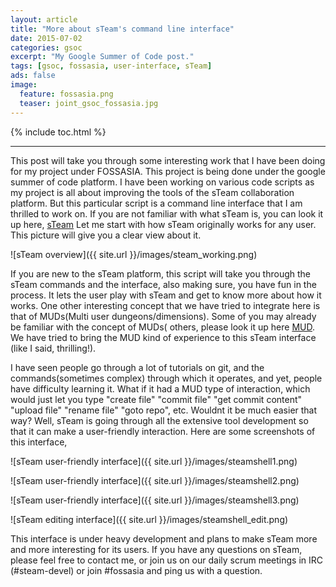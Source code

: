 ```yaml
---
layout: article
title: "More about sTeam's command line interface"
date: 2015-07-02
categories: gsoc
excerpt: "My Google Summer of Code post."
tags: [gsoc, fossasia, user-interface, sTeam]
ads: false
image:
  feature: fossasia.png
  teaser: joint_gsoc_fossasia.jpg
---
```

{% include toc.html %}

---

This post will take you through some interesting work that I have been doing for my project under FOSSASIA. This project is being done under the google summer of code platform. I have been working on various code scripts as my project is all about improving the tools of the sTeam collaboration platform. But this particular script is a command line interface that I am thrilled to work on. 
If you are not familiar with what sTeam is, you can look it up here, [sTeam](http://societyserver.org/Topics/sTeam/)
Let me start with how sTeam originally works for any user. This picture will give you a clear view about it.

![sTeam overview]({{ site.url }}/images/steam_working.png)

If you are new to the sTeam platform, this script will take you through the sTeam commands and the interface, also making sure, you have fun in the process. It lets the user play with sTeam and get to know more about how it works. One other interesting concept that we have tried to integrate here is that of MUDs(Multi user dungeons/dimensions). Some of you may already be familiar with the concept of MUDs( others, please look it up here [MUD](https://en.wikipedia.org/wiki/MUD). We have tried to bring the MUD kind of experience to this sTeam interface (like I said, thrilling!).

I have seen people go through a lot of tutorials on git, and the commands(sometimes complex) through which it operates, and yet, people have difficulty learning it. What if it had a MUD type of interaction, which would just let you type "create file" "commit file" "get commit content" "upload file" "rename file" "goto repo", etc. Wouldnt it be much easier that way? Well, sTeam is going through all the extensive tool development so that it can make a user-friendly interaction. Here are some screenshots of this interface,

![sTeam user-friendly interface]({{ site.url }}/images/steamshell1.png)

![sTeam user-friendly interface]({{ site.url }}/images/steamshell2.png)

![sTeam user-friendly interface]({{ site.url }}/images/steamshell3.png)

![sTeam editing interface]({{ site.url }}/images/steamshell_edit.png)

This interface is under heavy development and plans to make sTeam more and more interesting for its users. If you have any questions on sTeam, please feel free to contact me, or join us on our daily scrum meetings in IRC (#steam-devel) or join #fossasia and ping us with a question.
